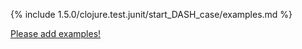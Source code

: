 {% include 1.5.0/clojure.test.junit/start_DASH_case/examples.md %}

[Please add examples!](https://github.com/arrdem/grimoire/edit/master/_includes/1.6.0/clojure.test.junit/start_DASH_case/examples.md)
